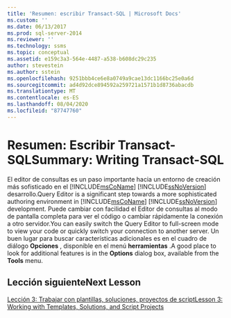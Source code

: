 ```yaml
---
title: 'Resumen: escribir Transact-SQL | Microsoft Docs'
ms.custom: ''
ms.date: 06/13/2017
ms.prod: sql-server-2014
ms.reviewer: ''
ms.technology: ssms
ms.topic: conceptual
ms.assetid: e159c3a3-564e-4487-a538-b608dc29c235
author: stevestein
ms.author: sstein
ms.openlocfilehash: 9251bbb4ce6e8a0749a9cae13dc1166bc25e0a6d
ms.sourcegitcommit: ad4d92dce894592a259721a1571b1d8736abacdb
ms.translationtype: MT
ms.contentlocale: es-ES
ms.lasthandoff: 08/04/2020
ms.locfileid: "87747760"
---
```

# <a name="summary-writing-transact-sql"></a><span data-ttu-id="a3258-102">Resumen: Escribir Transact-SQL</span><span class="sxs-lookup"><span data-stu-id="a3258-102">Summary: Writing Transact-SQL</span></span>
  <span data-ttu-id="a3258-103">El editor de consultas es un paso importante hacia un entorno de creación más sofisticado en el [!INCLUDE[msCoName](../includes/msconame-md.md)] [!INCLUDE[ssNoVersion](../includes/ssnoversion-md.md)] desarrollo.</span><span class="sxs-lookup"><span data-stu-id="a3258-103">Query Editor is a significant step towards a more sophisticated authoring environment in [!INCLUDE[msCoName](../includes/msconame-md.md)] [!INCLUDE[ssNoVersion](../includes/ssnoversion-md.md)] development.</span></span> <span data-ttu-id="a3258-104">Puede cambiar con facilidad el Editor de consultas al modo de pantalla completa para ver el código o cambiar rápidamente la conexión a otro servidor.</span><span class="sxs-lookup"><span data-stu-id="a3258-104">You can easily switch the Query Editor to full-screen mode to view your code or quickly switch your connection to another server.</span></span> <span data-ttu-id="a3258-105">Un buen lugar para buscar características adicionales es en el cuadro de diálogo **Opciones** , disponible en el menú **herramientas** .</span><span class="sxs-lookup"><span data-stu-id="a3258-105">A good place to look for additional features is in the **Options** dialog box, available from the **Tools** menu.</span></span>  
  
## <a name="next-lesson"></a><span data-ttu-id="a3258-106">Lección siguiente</span><span class="sxs-lookup"><span data-stu-id="a3258-106">Next Lesson</span></span>  
 [<span data-ttu-id="a3258-107">Lección 3: Trabajar con plantillas, soluciones, proyectos de script</span><span class="sxs-lookup"><span data-stu-id="a3258-107">Lesson 3: Working with Templates, Solutions, and Script Projects</span></span>](../ssms/tutorials/lesson-3-working-with-templates-solutions-and-script-projects.md)  
  
  
